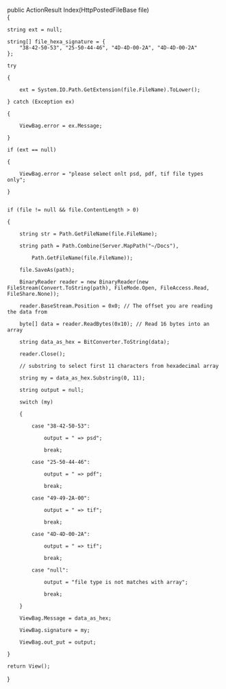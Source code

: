 public ActionResult Index(HttpPostedFileBase file)  
{  
  
    string ext = null;  
  
    string[] file_hexa_signature = {  
        "38-42-50-53", "25-50-44-46", "4D-4D-00-2A", "4D-4D-00-2A"  
    };  
  
    try  
  
    {  
  
        ext = System.IO.Path.GetExtension(file.FileName).ToLower();  
  
    } catch (Exception ex)  
  
    {  
  
        ViewBag.error = ex.Message;  
  
    }  
  
    if (ext == null)  
  
    {  
  
        ViewBag.error = "please select onlt psd, pdf, tif file types only";  
  
    }  
  
  
    if (file != null && file.ContentLength > 0)  
  
    {  
  
        string str = Path.GetFileName(file.FileName);  
  
        string path = Path.Combine(Server.MapPath("~/Docs"),  
  
            Path.GetFileName(file.FileName));  
  
        file.SaveAs(path);  
  
        BinaryReader reader = new BinaryReader(new FileStream(Convert.ToString(path), FileMode.Open, FileAccess.Read, FileShare.None));  
  
        reader.BaseStream.Position = 0x0; // The offset you are reading the data from  
  
        byte[] data = reader.ReadBytes(0x10); // Read 16 bytes into an array  
  
        string data_as_hex = BitConverter.ToString(data);  
  
        reader.Close();  
  
        // substring to select first 11 characters from hexadecimal array  
  
        string my = data_as_hex.Substring(0, 11);  
  
        string output = null;  
  
        switch (my)  
  
        {  
  
            case "38-42-50-53":  
  
                output = " => psd";  
  
                break;  
  
            case "25-50-44-46":  
  
                output = " => pdf";  
  
                break;  
  
            case "49-49-2A-00":  
  
                output = " => tif";  
  
                break;  
  
            case "4D-4D-00-2A":  
  
                output = " => tif";  
  
                break;  
  
            case "null":  
  
                output = "file type is not matches with array";  
  
                break;  
  
        }  
  
        ViewBag.Message = data_as_hex;  
  
        ViewBag.signature = my;  
  
        ViewBag.out_put = output;  
  
    }  
  
    return View();  
}  
